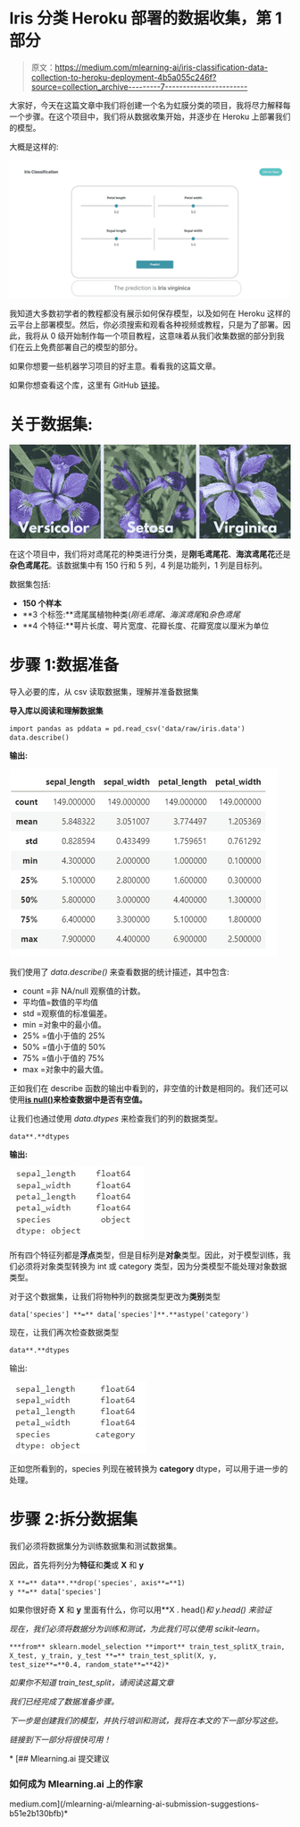 # Iris 分类 Heroku 部署的数据收集，第 1 部分

> 原文：<https://medium.com/mlearning-ai/iris-classification-data-collection-to-heroku-deployment-4b5a055c246f?source=collection_archive---------7----------------------->

大家好，今天在这篇文章中我们将创建一个名为虹膜分类的项目，我将尽力解释每一个步骤。在这个项目中，我们将从数据收集开始，并逐步在 Heroku 上部署我们的模型。

大概是这样的:

![](img/df4735970698723f4e27cb4d8e9f9a85.png)

我知道大多数初学者的教程都没有展示如何保存模型，以及如何在 Heroku 这样的云平台上部署模型。然后，你必须搜索和观看各种视频或教程，只是为了部署。因此，我将从 0 级开始制作每一个项目教程，这意味着从我们收集数据的部分到我们在云上免费部署自己的模型的部分。

如果你想要一些机器学习项目的好主意。看看我的这篇文章。

如果你想查看这个库，这里有 GitHub [链接](https://github.com/sharmas1ddharth/Iris-classification)。

# 关于数据集:

![](img/89c7c881ee3a9d91efb1bcfd2822ae1e.png)

在这个项目中，我们将对鸢尾花的种类进行分类，是**刚毛鸢尾花**、**海滨鸢尾花**还是**杂色鸢尾花**。该数据集中有 150 行和 5 列，4 列是功能列，1 列是目标列。

数据集包括:

*   **150 个样本**
*   **3 个标签:**鸢尾属植物种类(*刚毛鸢尾、海滨鸢尾*和*杂色鸢尾*
*   **4 个特征:**萼片长度、萼片宽度、花瓣长度、花瓣宽度以厘米为单位

# 步骤 1:数据准备

导入必要的库，从 csv 读取数据集，理解并准备数据集

**导入库以阅读和理解数据集**

```
import pandas as pddata = pd.read_csv('data/raw/iris.data')
data.describe()
```

**输出:**

![](img/e80b31c21cb69e0701da497ecb9d1d6d.png)

我们使用了 *data.describe()* 来查看数据的统计描述，其中包含:

*   count =非 NA/null 观察值的计数。
*   平均值=数值的平均值
*   std =观察值的标准偏差。
*   min =对象中的最小值。
*   25% =值小于值的 25%
*   50% =值小于值的 50%
*   75% =值小于值的 75%
*   max =对象中的最大值。

正如我们在 describe 函数的输出中看到的，非空值的计数是相同的。我们还可以使用[**is null()**](https://pandas.pydata.org/docs/reference/api/pandas.isnull.html)**来检查数据中是否有空值。**

让我们也通过使用 *data.dtypes* 来检查我们的列的数据类型。

```
data**.**dtypes
```

**输出:**

![](img/c597d6d7b521ef4a2f99ec479e9bd071.png)

所有四个特征列都是**浮点**类型，但是目标列是**对象**类型。因此，对于模型训练，我们必须将对象类型转换为 int 或 category 类型，因为分类模型不能处理对象数据类型。

对于这个数据集，让我们将物种列的数据类型更改为**类别**类型

```
data['species'] **=** data['species']**.**astype('category')
```

现在，让我们再次检查数据类型

```
data**.**dtypes
```

输出:

![](img/2a04dd609b1484783d9b346926b0b9da.png)

正如您所看到的，species 列现在被转换为 **category** dtype，可以用于进一步的处理。

# 步骤 2:拆分数据集

我们必须将数据集分为训练数据集和测试数据集。

因此，首先将列分为**特征**和**类**或 **X** 和 **y**

```
X **=** data**.**drop('species', axis**=**1)
y **=** data['species']
```

如果你很好奇 **X** 和 **y** 里面有什么，你可以用**X . head()*和 *y.head()* 来验证*

*现在，我们必须将数据分为训练和测试，为此我们可以使用 scikit-learn。*

```
***from** sklearn.model_selection **import** train_test_splitX_train, X_test, y_train, y_test **=** train_test_split(X, y, test_size**=**0.4, random_state**=**42)*
```

*如果你不知道 train_test_split，请阅读这篇文章*

*我们已经完成了数据准备步骤。*

*下一步是创建我们的模型，并执行培训和测试，我将在本文的下一部分写这些。*

*链接到下一部分将很快可用！*

*[](/mlearning-ai/mlearning-ai-submission-suggestions-b51e2b130bfb) [## Mlearning.ai 提交建议

### 如何成为 Mlearning.ai 上的作家

medium.com](/mlearning-ai/mlearning-ai-submission-suggestions-b51e2b130bfb)*